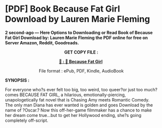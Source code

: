 # [PDF] Book Because Fat Girl Download by Lauren Marie Fleming

<p><strong>2 second-ago &mdash; Here Options to Downloading or Read Book of Because Fat Girl Download by: Lauren Marie Fleming the PDF online for free on Server Amazon, Reddit, Goodreads.</strong></p>
<p style="text-align: center;"><strong>GET COPY FILE :</strong></p>
<p style="text-align: center;"><strong><a href="https://us.ebookarea.xyz/?book=203578911-because-fat-girl" target="_blank" rel="noopener">📢 : 🔗 Because Fat Girl</a>&nbsp;</strong></p>
<p style="text-align: center;">File format : ePub, PDF, Kindle, AudioBook</p>
<p><strong>SYNOPSIS :</strong></p>
<p>For everyone who?s ever felt too big, too weird, too queer?or just too much?comes BECAUSE FAT GIRL, a hilarious, emotionally-piercing, unapologetically fat novel that is Chasing Amy meets Romantic Comedy. The only man Diana has ever wanted is golden and goes Download by the name of ?Oscar.? Now this off-her-game filmmaker has a chance to make her dream come true...but to get her Hollywood ending, she?s going completely off-script.</p>
